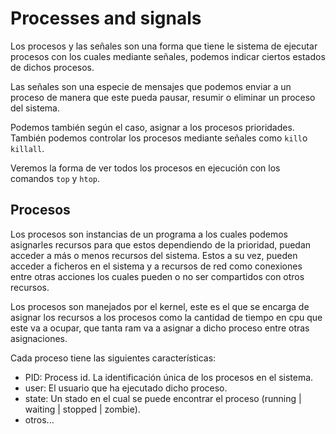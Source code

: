 # Processes and signals

Los procesos y las señales son una forma que tiene le sistema de ejecutar procesos con los cuales mediante señales, podemos indicar ciertos estados de dichos procesos.

Las señales son una especie de mensajes que podemos enviar a un proceso de manera que este pueda pausar, resumir o eliminar un proceso del sistema.

Podemos también según el caso, asignar a los procesos prioridades. También podemos controlar los procesos mediante señales como `kill`o `killall`.

Veremos la forma de ver todos los procesos en ejecución con los comandos `top` y `htop`.

## Procesos

Los procesos son instancias de un programa a los cuales podemos asignarles recursos para que estos dependiendo de la prioridad, puedan acceder a más o menos recursos del sistema. Estos a su vez, pueden acceder a ficheros en el sistema y a recursos de red como conexiones entre otras acciones los cuales pueden o no ser compartidos con otros recursos.

Los procesos son manejados por el kernel, este es el que se encarga de asignar los recursos a los procesos como la cantidad de tiempo en cpu que este va a ocupar, que tanta ram va a asignar a dicho proceso entre otras asignaciones.

Cada proceso tiene las siguientes características:

- PID: Process id. La identificación única de los procesos en el sistema.
- user: El usuario que ha ejecutado dicho proceso.
- state: Un stado en el cual se puede encontrar el proceso (running | waiting | stopped | zombie).
- otros...


